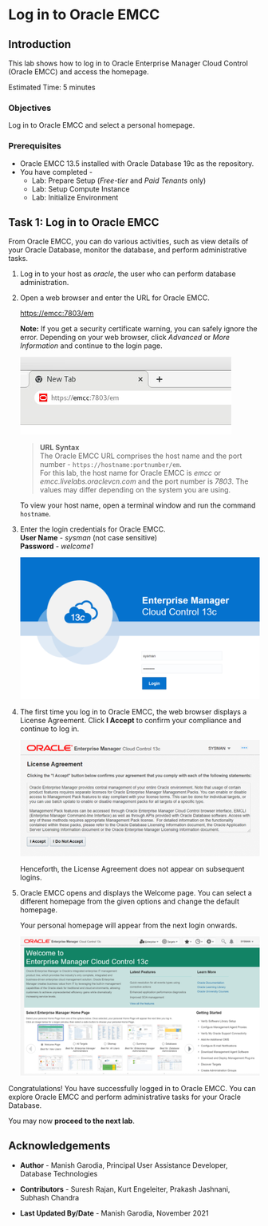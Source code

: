 # Log in to Oracle EMCC

## Introduction

This lab shows how to log in to Oracle Enterprise Manager Cloud Control (Oracle EMCC) and access the homepage. 

Estimated Time: 5 minutes

### Objectives

Log in to Oracle EMCC and select a personal homepage.

### Prerequisites

- Oracle EMCC 13.5 installed with Oracle Database 19c as the repository.
- You have completed -
    - Lab: Prepare Setup (*Free-tier* and *Paid Tenants* only)
    - Lab: Setup Compute Instance
    - Lab: Initialize Environment

## Task 1: Log in to Oracle EMCC

From Oracle EMCC, you can do various activities, such as view details of your Oracle Database, monitor the database, and perform administrative tasks.

1. Log in to your host as *oracle*, the user who can perform database administration.

2. Open a web browser and enter the URL for Oracle EMCC.  

    <!-- Replace 0.0.0.0 and enter the actual IP address of the host machine. -->

   [https://emcc:7803/em](https://emcc:7803/em)  

   **Note:** If you get a security certificate warning, you can safely ignore the error. Depending on your web browser, click *Advanced* or *More Information* and continue to the login page.

   ![Oracle EMCC Login URL](images/emcc-001-login-url.png)
 
    > **URL Syntax**  
    > The Oracle EMCC URL comprises the host name and the port number - `https://hostname:portnumber/em`.  
    For this lab, the host name for Oracle EMCC is *emcc* or *emcc.livelabs.oraclevcn.com* and the port number is *7803*. The values may differ depending on the system you are using. 

   To view your host name, open a terminal window and run the command `hostname`.

3. Enter the login credentials for Oracle EMCC.  
   **User Name** - *sysman* (not case sensitive)  
   **Password** - *welcome1*
   
   ![Oracle EMCC Login Page](images/emcc-002-login-page.png)

4. The first time you log in to Oracle EMCC, the web browser displays a License Agreement. Click **I Accept** to confirm your compliance and continue to log in.

   ![License Agreement](images/emcc-003-license.png)
   
   Henceforth, the License Agreement does not appear on subsequent logins.

5. Oracle EMCC opens and displays the Welcome page. You can select a different homepage from the given options and change the default homepage.  

   Your personal homepage will appear from the next login onwards.

   ![Oracle EMCC Welcome page](images/emcc-004-homepage.png)
   
Congratulations! You have successfully logged in to Oracle EMCC. You can explore Oracle EMCC and perform administrative tasks for your Oracle Database.

You may now **proceed to the next lab**.

## Acknowledgements

- **Author** - Manish Garodia, Principal User Assistance Developer, Database Technologies

- **Contributors** - Suresh Rajan, Kurt Engeleiter, Prakash Jashnani, Subhash Chandra 

- **Last Updated By/Date** - Manish Garodia, November 2021
